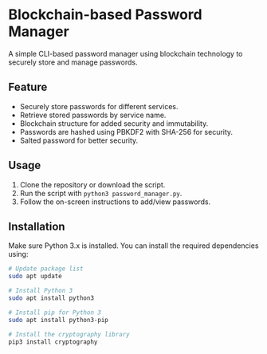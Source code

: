# Blockchain-based Password Manager

A simple CLI-based password manager using blockchain technology to securely store and manage passwords.

## Feature
- Securely store passwords for different services.
- Retrieve stored passwords by service name.
- Blockchain structure for added security and immutability.
- Passwords are hashed using PBKDF2 with SHA-256 for security.
- Salted password for better security.

## Usage
1. Clone the repository or download the script.
2. Run the script with `python3 password_manager.py`.
3. Follow the on-screen instructions to add/view passwords.

## Installation
Make sure  Python 3.x is installed. You can install the required dependencies using:

```bash
# Update package list
sudo apt update

# Install Python 3
sudo apt install python3

# Install pip for Python 3
sudo apt install python3-pip

# Install the cryptography library
pip3 install cryptography